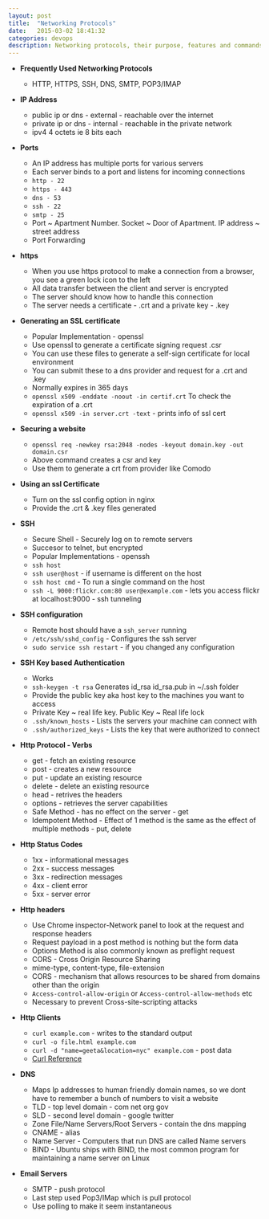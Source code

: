 ```yaml
---
layout: post
title:  "Networking Protocols"
date:   2015-03-02 18:41:32
categories: devops
description: Networking protocols, their purpose, features and commands
---
```


* __Frequently Used Networking Protocols__
  * HTTP, HTTPS, SSH, DNS, SMTP, POP3/IMAP

* __IP Address__
  * public ip or dns - external - reachable over the internet
  * private ip or dns - internal - reachable in the private network
  * ipv4 4 octets ie 8 bits each

* __Ports__
  * An IP address has multiple ports for various servers
  * Each server binds to a port and listens for incoming connections
  * `http - 22`
  * `https - 443`
  * `dns - 53`
  * `ssh - 22`
  * `smtp - 25`
  * Port ~ Apartment Number. Socket ~ Door of Apartment. IP address ~ street address
  * Port Forwarding

* __https__
  * When you use https protocol to make a connection from a browser, you see a green lock icon to the left
  * All data transfer between the client and server is encrypted
  * The server should know how to handle this connection
  * The server needs a certificate - .crt and a private key - .key 

* __Generating an SSL certificate__
  * Popular Implementation - openssl
  * Use openssl to generate a certificate signing request .csr
  * You can use these files to generate a self-sign certificate for local environment
  * You can submit these to a dns provider and request for a .crt and .key
  * Normally expires in 365 days
  * `openssl x509 -enddate -noout -in certif.crt` To check the expiration of a .crt
  * `openssl x509 -in server.crt -text` - prints info of ssl cert

* __Securing a website__
  * `openssl req -newkey rsa:2048 -nodes -keyout domain.key -out domain.csr`
  * Above command creates a csr and key
  * Use them to generate a crt from provider like Comodo
  
* __Using an ssl Certificate__
  * Turn on the ssl config option in nginx
  * Provide the .crt & .key files generated

* __SSH__
  * Secure Shell - Securely log on to remote servers
  * Succesor to telnet, but encrypted
  * Popular Implementations - openssh
  * `ssh host`
  * `ssh user@host` - if username is different on the host
  * `ssh host cmd` - To run a single command on the host
  * `ssh -L 9000:flickr.com:80 user@example.com` - lets you access flickr at localhost:9000 - ssh tunneling

* __SSH configuration__
  * Remote host should have a `ssh_server` running
  * `/etc/ssh/sshd_config` - Configures the ssh server
  * `sudo service ssh restart` - if you changed any configuration

* __SSH Key based Authentication__
  * Works 
  * `ssh-keygen -t rsa` Generates id_rsa id_rsa.pub in ~/.ssh folder
  * Provide the public key aka host key to the machines you want to access
  * Private Key ~ real life key.   Public Key ~ Real life lock
  * `.ssh/known_hosts` - Lists the servers your machine can connect with
  * `.ssh/authorized_keys` - Lists the key that were authorized to connect

* __Http Protocol - Verbs__
  * get - fetch an existing resource
  * post - creates a new resource
  * put - update an existing resource
  * delete - delete an existing resource
  * head - retrives the headers
  * options - retrieves the server capabilities
  * Safe Method - has no effect on the server - get
  * Idempotent Method - Effect of 1 method is the same as the effect of multiple methods - put, delete


* __Http Status Codes__
  * 1xx - informational messages
  * 2xx - success messages
  * 3xx - redirection messages
  * 4xx - client error 
  * 5xx - server error

* __Http headers__
  * Use Chrome inspector-Network panel to look at the request and response headers
  * Request payload in a post method is nothing but the form data
  * Options Method is also commonly known as preflight request
  * CORS - Cross Origin Resource Sharing
  * mime-type, content-type, file-extension
  * CORS - mechanism that allows resources to be shared from domains other than the origin
  * `Access-control-allow-origin` or `Access-control-allow-methods` etc
  * Necessary to prevent Cross-site-scripting attacks

* __Http Clients__
  * `curl example.com` - writes to the standard output
  * `curl -o file.html example.com`
  * `curl -d "name=geeta&location=nyc" example.com` - post data
  * [Curl Reference](http://curl.haxx.se/docs/manual.html/)

* __DNS__
  * Maps Ip addresses to human friendly domain names, so we dont have to remember a bunch of numbers to visit a website
  * TLD - top level domain - com net org gov
  * SLD - second level domain - google twitter
  * Zone File/Name Servers/Root Servers - contain the dns mapping
  * CNAME - alias
  * Name Server - Computers that run DNS are called Name servers
  * BIND - Ubuntu ships with BIND, the most common program for maintaining a name server on Linux

* __Email Servers__
  * SMTP - push protocol
  * Last step used Pop3/IMap which is pull protocol
  * Use polling to make it seem instantaneous



